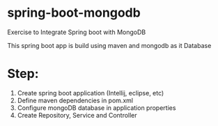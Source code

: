 # spring-boot-mongodb
Exercise to Integrate Spring boot with MongoDB

This spring boot app is build using maven and mongodb as it Database 

# Step:
1. Create spring boot application (Intellij, eclipse, etc)
2. Define maven dependencies in pom.xml
3. Configure mongoDB database in application properties
4. Create Repository, Service and Controller
